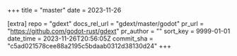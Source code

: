 +++
title = "master"
date = 2023-11-26

[extra]
repo = "gdext"
docs_rel_url = "gdext/master/godot"
pr_url = "https://github.com/godot-rust/gdext"
pr_author = ""
sort_key = 9999-01-01
date_time = 2023-11-26T20:56:05Z
commit_sha = "c5ad021578cee88a2195c5bdaab0312d38130d24"
+++


